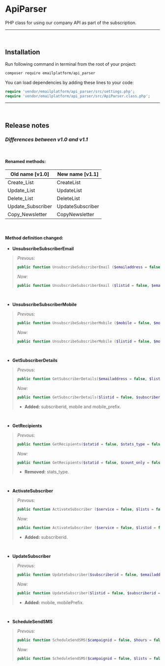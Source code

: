# ApiParser
PHP class for using our company API as part of the subscription.
<hr><br/>

## Installation
Run following command in terminal from the root of your project:
```bash
composer require emailplatform/api_parser
```
You can load dependencies by adding these lines to your code: 
```php
require 'vendor/emailplatform/api_parser/src/settings.php';
require 'vendor/emailplatform/api_parser/src/ApiParser.class.php';
```
<hr><br />

## Release notes
### _Differences between **v1.0** and **v1.1**_ 
<br/>

#### Renamed methods:
| Old name [v1.0] | New name [v1.1]|
| ------ | ------ |
| Create_List | CreateList |
| Update_List | UpdateList |
| Delete_List | DeleteList |
| Update_Subscriber | UpdateSubscriber |
| Copy_Newsletter | CopyNewsletter |

<br/>

#### Method definition changed:

* **UnsubscribeSubscriberEmail**
>  *Prevous:*
> ```php
> public function UnsubscribeSubscriberEmail ($emailaddress = false, $listid = false, $subscriberid = false, $skipcheck = false, $statid = false)
>```
>
>  *Now:*
> ```php
> public function UnsubscribeSubscriberEmail ($listid = false, $emailaddress = false, $subscriberid = false, $skipcheck = false, $statid = false)
>```
<br />

* **UnsubscribeSubscriberMobile**
>  *Prevous:*
> ```php
> public function UnsubscribeSubscriberMobile ($mobile = false, $mobilePrefix = false, $listid = false, $subscriberid = false, $skipcheck = false, $statid = false)
>```
>
>  *Now:*
> ```php
> public function UnsubscribeSubscriberMobile ($listid = false, $mobile = false, $mobilePrefix = false, $subscriberid = false, $skipcheck = false, $statid = false)
> 
>```
<br />

* **GetSubscriberDetails**
>  *Prevous:*
> ```php
> public function GetSubscriberDetails($emailaddress = false, $listid = false)
> 
>```
>
>  *Now:*
> ```php
> public function GetSubscriberDetails($listid = false, $subscriberid = false, $emailaddress = false, $mobile = false, $mobile_prefix = false)
> 
>```
> * **Added:** subscriberid, mobile and mobile_prefix.
<br />


* **GetRecipients**
>  *Prevous:*
> ```php
> public function GetRecipients($statid = false, $stats_type = false, $count_only = false)
> 
>```
>
>  *Now:*
> ```php
> public function GetRecipients($statid = false, $count_only = false)
> 
>```
> * **Removed:** stats_type.
<br />

* **ActivateSubscriber**
>  *Prevous:*
> ```php
> public function ActivateSubscriber ($service = false, $lists = false, $emailaddress = false, $mobile = false, $mobile_prefix = false)
> 
>```
>
>  *Now:*
> ```php
> public function ActivateSubscriber ($service = false, $listid = false, $emailaddress = false, $mobile = false, $mobile_prefix = false, $subscriberid = false)
> 
>```
> * **Added:** subscriberid.
<br />

* **UpdateSubscriber**
>  *Prevous:*
> ```php
> public function UpdateSubscriber($subscriberid = false, $emailaddress = false, $mobile = false, $listid = false, $customfields = array())
> 
>```
>
>  *Now:*
> ```php
> public function UpdateSubscriber($listid = false, $subscriberid = false, $emailaddress = false, $mobile = false, $mobilePrefix = false, $customfields = array())
> 
>```
> * **Added:** mobile, mobilePrefix.
<br />

* **ScheduleSendSMS**
>  *Prevous:*
> ```php
> public function ScheduleSendSMS($campaignid = false, $hours = false, $lists = false)
> 
>```
>
>  *Now:*
> ```php
> public function ScheduleSendSMS($campaignid = false, $lists = false, $hours = false)
> 
>```
